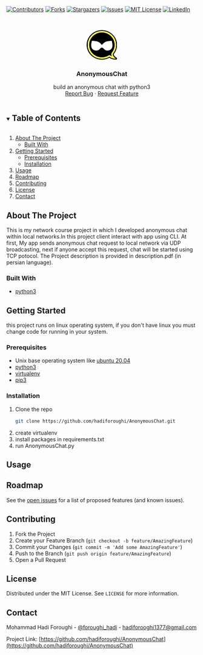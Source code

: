 <!--
*** Thanks for checking out the Best-README-Template. If you have a suggestion
*** that would make this better, please fork the repo and create a pull request
*** or simply open an issue with the tag "enhancement".
*** Thanks again! Now go create something AMAZING! :D
***
***
***
*** To avoid retyping too much info. Do a search and replace for the following:
*** hadiforoughi, AnonymousChat, foroughi_hadi, hadiforooghi1377@gmail.com, AnonymousChat, build an anonymous chat with python3
-->



<!-- PROJECT SHIELDS -->
<!--
*** I'm using markdown "reference style" links for readability.
*** Reference links are enclosed in brackets [ ] instead of parentheses ( ).
*** See the bottom of this document for the declaration of the reference variables
*** for contributors-url, forks-url, etc. This is an optional, concise syntax you may use.
*** https://www.markdownguide.org/basic-syntax/#reference-style-links
-->
[![Contributors][contributors-shield]][contributors-url]
[![Forks][forks-shield]][forks-url]
[![Stargazers][stars-shield]][stars-url]
[![Issues][issues-shield]][issues-url]
[![MIT License][license-shield]][license-url]
[![LinkedIn][linkedin-shield]][linkedin-url]



<!-- PROJECT LOGO -->
<br />
<p align="center">
  <a href="https://github.com/hadiforoughi/AnonymousChat">
    <img src="images/logo.png" alt="Logo" width="80" height="80">
  </a>

  <h3 align="center">AnonymousChat</h3>

  <p align="center">
    build an anonymous chat with python3
    <br />
    <a href="https://github.com/hadiforoughi/AnonymousChat/issues">Report Bug</a>
    ·
    <a href="https://github.com/hadiforoughi/AnonymousChat/issues">Request Feature</a>
  </p>
</p>



<!-- TABLE OF CONTENTS -->
<details open="open">
  <summary><h2 style="display: inline-block">Table of Contents</h2></summary>
  <ol>
    <li>
      <a href="#about-the-project">About The Project</a>
      <ul>
        <li><a href="#built-with">Built With</a></li>
      </ul>
    </li>
    <li>
      <a href="#getting-started">Getting Started</a>
      <ul>
        <li><a href="#prerequisites">Prerequisites</a></li>
        <li><a href="#installation">Installation</a></li>
      </ul>
    </li>
    <li><a href="#usage">Usage</a></li>
    <li><a href="#roadmap">Roadmap</a></li>
    <li><a href="#contributing">Contributing</a></li>
    <li><a href="#license">License</a></li>
    <li><a href="#contact">Contact</a></li>
  </ol>
</details>



<!-- ABOUT THE PROJECT -->
## About The Project
This is my network course project in which I developed anonymous chat within local networks.In this project client interact with app using CLI. At first, My app sends anonymous chat request to local network via UDP broadcasting, next if anyone accept this request, chat will be started using TCP potocol. The Project description is provided in description.pdf (in persian language).


### Built With

* [python3](https://www.python.org/download/releases/3.0/)



<!-- GETTING STARTED -->
## Getting Started

this project runs on linux operating system, if you don't have linux you must change code for running in your system.

### Prerequisites

* Unix base operating system like [ubuntu 20.04](https://releases.ubuntu.com/20.04/)
* [python3](https://www.python.org/download/releases/3.0/)
* [virtualenv](https://pypi.org/project/virtualenv/)
* [pip3](https://pip.pypa.io/en/stable/)


### Installation

1. Clone the repo
   ```sh
   git clone https://github.com/hadiforoughi/AnonymousChat.git
   ```
2. create virtualenv
3. install packages in requirements.txt
4. run AnonymousChat.py

<!-- USAGE EXAMPLES -->
## Usage



<!-- ROADMAP -->
## Roadmap

See the [open issues](https://github.com/hadiforoughi/AnonymousChat/issues) for a list of proposed features (and known issues).



<!-- CONTRIBUTING -->
## Contributing

1. Fork the Project
2. Create your Feature Branch (`git checkout -b feature/AmazingFeature`)
3. Commit your Changes (`git commit -m 'Add some AmazingFeature'`)
4. Push to the Branch (`git push origin feature/AmazingFeature`)
5. Open a Pull Request



<!-- LICENSE -->
## License

Distributed under the MIT License. See `LICENSE` for more information.



<!-- CONTACT -->
## Contact

Mohammad Hadi Foroughi - [@foroughi_hadi](https://twitter.com/foroughi_hadi) - hadiforooghi1377@gmail.com

Project Link: [https://github.com/hadiforoughi/AnonymousChat](https://github.com/hadiforoughi/AnonymousChat)







<!-- MARKDOWN LINKS & IMAGES -->
<!-- https://www.markdownguide.org/basic-syntax/#reference-style-links -->
[contributors-shield]: https://img.shields.io/github/contributors/hadiforoughi/AnonymousChat.svg?style=for-the-badge
[contributors-url]: https://github.com/hadiforoughi/license-shield/graphs/contributors
[forks-shield]: https://img.shields.io/github/forks/hadiforoughi/AnonymousChat.svg?style=for-the-badge
[forks-url]: https://github.com/hadiforoughi/license-shield/network/members
[stars-shield]: https://img.shields.io/github/stars/hadiforoughi/AnonymousChat.svg?style=for-the-badge
[stars-url]: https://github.com/hadiforoughi/license-shield/stargazers
[issues-shield]: https://img.shields.io/github/issues/hadiforoughi/AnonymousChat.svg?style=for-the-badge
[issues-url]: https://github.com/hadiforoughi/license-shield/issues
[license-shield]: https://img.shields.io/github/license/hadiforoughi/AnonymousChat.svg?style=for-the-badge
[license-url]: https://github.com/hadiforoughi/AnonymousChat/blob/main/LICENSE.txt
[linkedin-shield]: https://img.shields.io/badge/-LinkedIn-black.svg?style=for-the-badge&logo=linkedin&colorB=555
[linkedin-url]: https://www.linkedin.com/in/hadi-foroughi-0130aa169/
